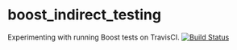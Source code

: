 boost_indirect_testing
======================

Experimenting with running Boost tests on TravisCI. [![Build Status](https://travis-ci.org/apolukhin/boost_indirect_testing.svg)](https://travis-ci.org/apolukhin/boost_indirect_testing)
